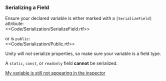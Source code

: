 ### Serializing a Field

Ensure your declared variable is either marked with a `[SerializeField]` attribute:  
<<Code/Serialization/SerializeField.rtf>>  

or is `public`:  
<<Code/Serialization/Public.rtf>>  

Unity will not serialize properties, so make sure your variable is a field type.

A `static`, `const`, or `readonly` field **cannot** be serialized.

[My variable is still not appearing in the inspector](Serialization%202/Serializing%20A%20Field%202.md)